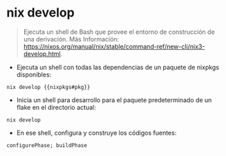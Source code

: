 # nix develop

> Ejecuta un shell de Bash que provee el entorno de construcción de una derivación.
> Más Información: <https://nixos.org/manual/nix/stable/command-ref/new-cli/nix3-develop.html>.

- Ejecuta un shell con todas las dependencias de un paquete de nixpkgs disponibles:

`nix develop {{nixpkgs#pkg}}`

- Inicia un shell para desarrollo para el paquete predeterminado de un flake en el directorio actual:

`nix develop`

- En ese shell, configura y construye los códigos fuentes:

`configurePhase; buildPhase`

